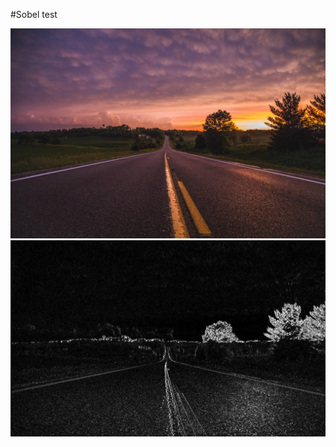 #Sobel test

![image](https://github.com/JiangXiu01/1091-EmbeddedImageProcessing/blob/main/20210305/road_orign.jpg)  
![image](https://github.com/JiangXiu01/1091-EmbeddedImageProcessing/blob/main/20210305/road_sobel.JPG)


